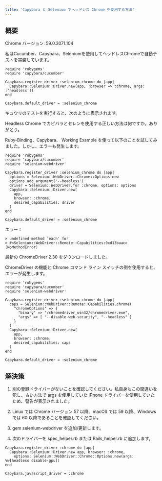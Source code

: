 ```yaml
---
title: 'Capybara と Selenium でヘッドレス Chrome を使用する方法'
---
```


## 概要
Chrome バージョン: 59.0.3071.104

私はCucumber、Capybara、Seleniumを使用してヘッドレスChromeで自動テストを実装しています。

```
require 'rubygems'
require 'capybara/cucumber'

Capybara.register_driver :selenium_chrome do |app|
  Capybara::Selenium::Driver.new(app, :browser => :chrome, args: ['headless'])
end

Capybara.default_driver = :selenium_chrome

```
キュウリのテストを実行すると、次のように表示されます。

Headless Chrome でカピバラとセレンを使用する正しい方法は何ですか。ありがとう。

Ruby-Binding、Capybara、 Working Example を使って以下のことを試してみました。しかし、エラーも発生します。

```
require 'rubygems'
require 'capybara/cucumber'
require 'selenium-webdriver'

Capybara.register_driver :selenium_chrome do |app|
  options = Selenium::WebDriver::Chrome::Options.new
  options.add_argument('--headless')
  driver = Selenium::WebDriver.for :chrome, options: options
  Capybara::Selenium::Driver.new(
    app,
    browser: :chrome,
    desired_capabilities: driver
  )
end

Capybara.default_driver = :selenium_chrome

```
エラー：

```
> undefined method `each' for
> #<Selenium::WebDriver::Remote::Capabilities:0xd13baac> (NoMethodError)

```
最新の ChromeDriver 2.30 をダウンロードしました。

ChromeDriver の機能と Chrome コマンド ライン スイッチの例を使用すると、エラーが発生します。

```
require 'rubygems'
require 'capybara/cucumber'
require 'selenium-webdriver'

Capybara.register_driver :selenium_chrome do |app|
  caps = Selenium::WebDriver::Remote::Capabilities.chrome(
    "chromeOptions" => {
      "binary" => "/chromedriver_win32/chromedriver.exe",
      "args" => [ "--disable-web-security", "--headless" ]
    }
  )
  Capybara::Selenium::Driver.new(
    app,
    browser: :chrome,
    desired_capabilities: caps
  )
end

Capybara.default_driver = :selenium_chrome

```
## 解決策
1) 別の登録ドライバーがないことを確認してください。私自身もこの間違いを犯し、古い方法で args を使用していた iPhone ドライバーを使用していたため、警告が表示されました。

2) Linux では Chrome バージョン 57 以降、macOS では 59 以降、Windows では 60 以降であることを確認してください。

3) gem selenium-webdriver を追加/更新します。

4) 次のドライバーを spec_helper.rb または Rails_helper.rb に追加します。

```
Capybara.register_driver :chrome do |app|
  Capybara::Selenium::Driver.new app, browser: :chrome,
    options: Selenium::WebDriver::Chrome::Options.new(args: %w[headless disable-gpu])
end

Capybara.javascript_driver = :chrome

```
